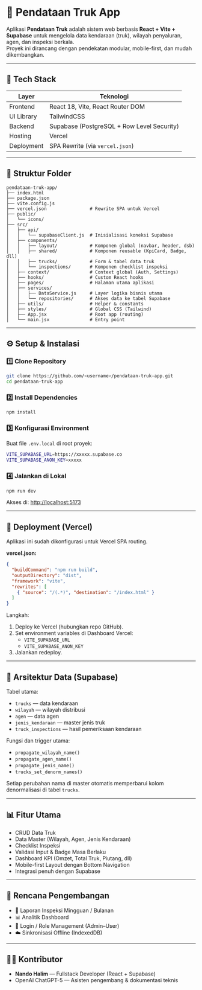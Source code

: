 # 🚛 Pendataan Truk App

Aplikasi **Pendataan Truk** adalah sistem web berbasis **React + Vite + Supabase** untuk mengelola data kendaraan (truk), wilayah penyaluran, agen, dan inspeksi berkala.  
Proyek ini dirancang dengan pendekatan modular, mobile-first, dan mudah dikembangkan.

---

## 🧩 Tech Stack
| Layer | Teknologi |
|-------|------------|
| Frontend | React 18, Vite, React Router DOM |
| UI Library | TailwindCSS |
| Backend | Supabase (PostgreSQL + Row Level Security) |
| Hosting | Vercel |
| Deployment | SPA Rewrite (via `vercel.json`) |

---

## 📁 Struktur Folder
```
pendataan-truk-app/
├── index.html
├── package.json
├── vite.config.js
├── vercel.json                # Rewrite SPA untuk Vercel
├── public/
│   └── icons/
├── src/
│   ├── api/
│   │   └── supabaseClient.js  # Inisialisasi koneksi Supabase
│   ├── components/
│   │   ├── layout/            # Komponen global (navbar, header, dsb)
│   │   ├── shared/            # Komponen reusable (KpiCard, Badge, dll)
│   │   ├── trucks/            # Form & tabel data truk
│   │   └── inspections/       # Komponen checklist inspeksi
│   ├── context/               # Context global (Auth, Settings)
│   ├── hooks/                 # Custom React hooks
│   ├── pages/                 # Halaman utama aplikasi
│   ├── services/
│   │   ├── DataService.js     # Layer logika bisnis utama
│   │   └── repositories/      # Akses data ke tabel Supabase
│   ├── utils/                 # Helper & constants
│   ├── styles/                # Global CSS (Tailwind)
│   ├── App.jsx                # Root app (routing)
│   └── main.jsx               # Entry point
```

---

## ⚙️ Setup & Instalasi

### 1️⃣ Clone Repository
```bash
git clone https://github.com/<username>/pendataan-truk-app.git
cd pendataan-truk-app
```

### 2️⃣ Install Dependencies
```bash
npm install
```

### 3️⃣ Konfigurasi Environment
Buat file `.env.local` di root proyek:
```bash
VITE_SUPABASE_URL=https://xxxxx.supabase.co
VITE_SUPABASE_ANON_KEY=xxxxx
```

### 4️⃣ Jalankan di Lokal
```bash
npm run dev
```
Akses di: [http://localhost:5173](http://localhost:5173)

---

## 🚀 Deployment (Vercel)
Aplikasi ini sudah dikonfigurasi untuk Vercel SPA routing.

**vercel.json:**
```json
{
  "buildCommand": "npm run build",
  "outputDirectory": "dist",
  "framework": "vite",
  "rewrites": [
    { "source": "/(.*)", "destination": "/index.html" }
  ]
}
```

Langkah:
1. Deploy ke Vercel (hubungkan repo GitHub).
2. Set environment variables di Dashboard Vercel:
   - `VITE_SUPABASE_URL`
   - `VITE_SUPABASE_ANON_KEY`
3. Jalankan redeploy.

---

## 🧠 Arsitektur Data (Supabase)
Tabel utama:
- `trucks` — data kendaraan
- `wilayah` — wilayah distribusi
- `agen` — data agen
- `jenis_kendaraan` — master jenis truk
- `truck_inspections` — hasil pemeriksaan kendaraan

Fungsi dan trigger utama:
- `propagate_wilayah_name()`
- `propagate_agen_name()`
- `propagate_jenis_name()`
- `trucks_set_denorm_names()`

Setiap perubahan nama di master otomatis memperbarui kolom denormalisasi di tabel `trucks`.

---

## 📊 Fitur Utama
- CRUD Data Truk  
- Data Master (Wilayah, Agen, Jenis Kendaraan)
- Checklist Inspeksi
- Validasi Input & Badge Masa Berlaku
- Dashboard KPI (Omzet, Total Truk, Piutang, dll)
- Mobile-first Layout dengan Bottom Navigation
- Integrasi penuh dengan Supabase

---

## 🧩 Rencana Pengembangan
- 📅 Laporan Inspeksi Mingguan / Bulanan
- 📊 Analitik Dashboard
- 🔐 Login / Role Management (Admin–User)
- ☁️ Sinkronisasi Offline (IndexedDB)

---

## 🧑‍💻 Kontributor
- **Nando Halim** — Fullstack Developer (React + Supabase)
- OpenAI ChatGPT-5 — Asisten pengembang & dokumentasi teknis
